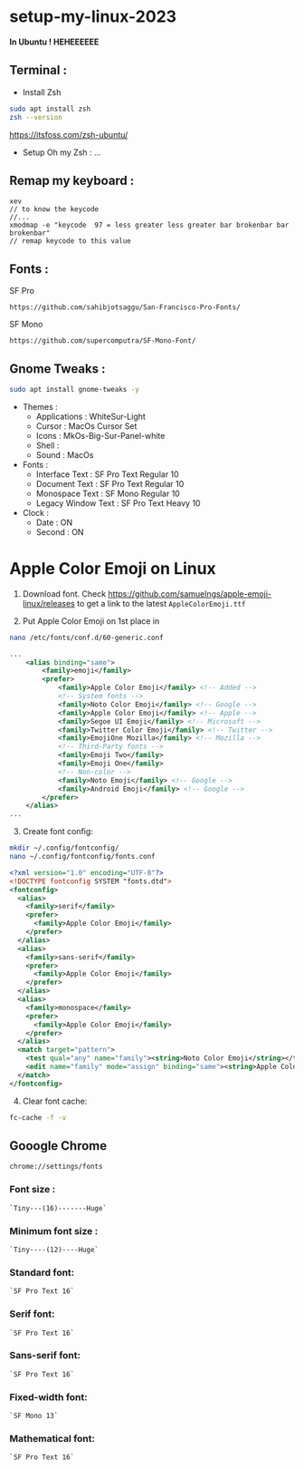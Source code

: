 # setup-my-linux-2023

**In Ubuntu ! HEHEEEEEE**
## Terminal :
- Install Zsh
```sh
sudo apt install zsh
zsh --version
```
https://itsfoss.com/zsh-ubuntu/

- Setup Oh my Zsh :
...
## Remap my keyboard :
```
xev
// to know the keycode
//...
xmodmap -e "keycode  97 = less greater less greater bar brokenbar bar brokenbar"
// remap keycode to this value
```
## Fonts :
SF Pro
```
https://github.com/sahibjotsaggu/San-Francisco-Pro-Fonts/
```
SF Mono
```
https://github.com/supercomputra/SF-Mono-Font/
```
## Gnome Tweaks :
```sh
sudo apt install gnome-tweaks -y
```
- Themes :
  - Applications : WhiteSur-Light
  - Cursor : MacOs Cursor Set
  - Icons : MkOs-Big-Sur-Panel-white
  - Shell :
  - Sound : MacOs
- Fonts : 
  - Interface Text : SF Pro Text Regular 10 
  - Document Text : SF Pro Text Regular 10
  - Monospace Text : SF Mono Regular 10
  - Legacy Window Text : SF Pro Text Heavy 10
- Clock :
  - Date : ON
  - Second : ON

# Apple Color Emoji on Linux
1. Download font.
Check https://github.com/samuelngs/apple-emoji-linux/releases to get a link to the latest `AppleColorEmoji.ttf`

2. Put Apple Color Emoji on 1st place in 
```sh 
nano /etc/fonts/conf.d/60-generic.conf
```
```xml
...
	<alias binding="same">
		<family>emoji</family>
		<prefer>
			<family>Apple Color Emoji</family> <!-- Added -->
			<!-- System fonts -->
			<family>Noto Color Emoji</family> <!-- Google -->
			<family>Apple Color Emoji</family> <!-- Apple -->
			<family>Segoe UI Emoji</family> <!-- Microsoft -->
			<family>Twitter Color Emoji</family> <!-- Twitter -->
			<family>EmojiOne Mozilla</family> <!-- Mozilla -->
			<!-- Third-Party fonts -->
			<family>Emoji Two</family>
			<family>Emoji One</family>
			<!-- Non-color -->
			<family>Noto Emoji</family> <!-- Google -->
			<family>Android Emoji</family> <!-- Google -->
		</prefer>
	</alias>
...
```
3. Create font config:	
```bash	
mkdir ~/.config/fontconfig/	
nano ~/.config/fontconfig/fonts.conf
```
```xml
<?xml version="1.0" encoding="UTF-8"?>	
<!DOCTYPE fontconfig SYSTEM "fonts.dtd">	
<fontconfig>	
  <alias>	
    <family>serif</family>	
    <prefer>	
      <family>Apple Color Emoji</family>	
    </prefer>	
  </alias>	
  <alias>	
    <family>sans-serif</family>	
    <prefer>	
      <family>Apple Color Emoji</family>	
    </prefer>	
  </alias>	
  <alias>	
    <family>monospace</family>	
    <prefer>	
      <family>Apple Color Emoji</family>	
    </prefer>	
  </alias>	
  <match target="pattern">	
    <test qual="any" name="family"><string>Noto Color Emoji</string></test>	
    <edit name="family" mode="assign" binding="same"><string>Apple Color Emoji</string></edit>	
  </match>	
</fontconfig>
```
4. Clear font cache:
```sh
fc-cache -f -v
```
## Gooogle Chrome
```
chrome://settings/fonts
```

### Font size : 
	`Tiny---(16)-------Huge`

### Minimum font size :
	`Tiny----(12)----Huge`

### Standard font: 
	`SF Pro Text 16`

### Serif font:
	`SF Pro Text 16`

### Sans-serif font:
	`SF Pro Text 16`

### Fixed-width font:
	`SF Mono 13`

### Mathematical font:
	`SF Pro Text 16`
